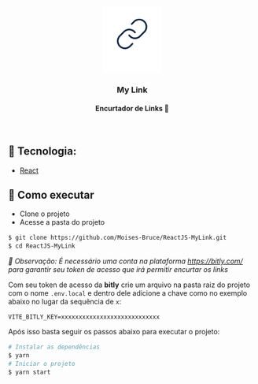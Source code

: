 <div align="center">
  <div align="center">
    <img width="120px" src="./public/logo.png" alt="logoMyLink" />
  </div>

  <h3>My Link</h3>

  <h4>Encurtador de Links 🔗<h4/>
</div>
  
  <br>

## 🧪 Tecnologia:

- [React](https://reactjs.org)
  
## 🚀 Como executar

- Clone o projeto
- Acesse a pasta do projeto

```bash
$ git clone https://github.com/Moises-Bruce/ReactJS-MyLink.git
$ cd ReactJS-MyLink
```
  
*🔰 Observação: É necessário uma conta na plataforma https://bitly.com/ para garantir seu token de acesso que irá permitir encurtar os links*

Com seu token de acesso da **bitly** crie um arquivo na pasta raiz do projeto com o nome `.env.local` e dentro dele adicione a chave como no exemplo abaixo no lugar da sequência de `x`:

```
VITE_BITLY_KEY=xxxxxxxxxxxxxxxxxxxxxxxxxxxx
```
  
Após isso basta seguir os passos abaixo para executar o projeto:
```bash
# Instalar as dependências
$ yarn
# Iniciar o projeto
$ yarn start
```
